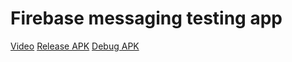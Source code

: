 # Firebase messaging testing app

[Video](https://raw.githubusercontent.com/antonkonyshev/firebase-messaging/refs/heads/master/media/firebase_testing_message.mp4)
[Release APK](https://raw.githubusercontent.com/antonkonyshev/firebase-messaging/refs/heads/master/media/kas-firebase_messaging-release.apk)
[Debug APK](https://raw.githubusercontent.com/antonkonyshev/firebase-messaging/refs/heads/master/media/kas-firebase_messaging-debug.apk)
